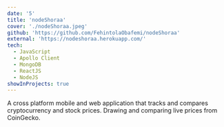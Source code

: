 ```yaml
---
date: '5'
title: 'nodeShoraa'
cover: './nodeShoraa.jpeg'
github: 'https://github.com/FehintolaObafemi/nodeShoraa'
external: 'https://nodeshoraa.herokuapp.com/'
tech:
  - JavaScript
  - Apollo Client
  - MongoDB
  - ReactJS
  - NodeJS
showInProjects: true
---
```


A cross platform mobile and web application that tracks and compares cryptocurrency and stock prices. Drawing and comparing live prices from CoinGecko.
